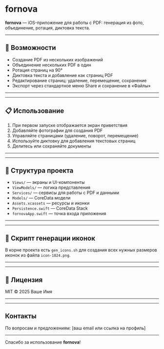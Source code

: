 # fornova

**fornova** — iOS-приложение для работы с PDF: генерация из фото, объединение, ротация, диктовка текста.

---

## 🚀 Возможности

- Создание PDF из нескольких изображений  
- Объединение нескольких PDF в один  
- Ротация страниц на 90°  
- Диктовка текста и добавление как страниц PDF  
- Редактирование страниц: удаление, перемещение, сохранение  
- Экспорт через стандартное меню Share и сохранение в «Файлы»

---

---

## 📋 Использование

1. При первом запуске отображается экран приветствия  
2. Добавляйте фотографии для создания PDF  
3. Управляйте страницами (удаление, поворот, перемещение)  
4. Используйте диктовку для добавления текстовых страниц  
5. Делитесь или сохраняйте документы

---

---

## 📁 Структура проекта

- `Views/` — экраны и UI-компоненты  
- `ViewModels/` — логика представления  
- `Services/` — сервисы для работы с PDF и данными  
- `Models/` — CoreData модели  
- `Assets.xcassets` — ресурсы и иконки  
- `Persistence.swift` — CoreData Stack  
- `fornovaApp.swift` — точка входа приложения

---

---

## 🔧 Скрипт генерации иконок

В корне проекта есть `gen_icons.sh` для создания всех нужных размеров иконок из файла `icon-1024.png`.

---

---

## 📄 Лицензия

MIT © 2025 Ваше Имя

---

---

## Контакты

По вопросам и предложениям: [ваш email или ссылка на профиль]

---

Спасибо за использование **fornova**!

